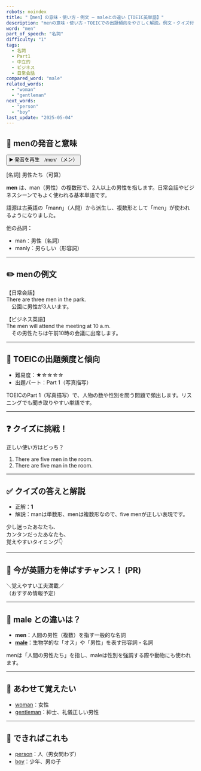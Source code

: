 ```yaml
---
robots: noindex
title: "【men】の意味・使い方・例文 ― maleとの違い【TOEIC英単語】"
description: "menの意味・使い方・TOEICでの出題傾向をやさしく解説。例文・クイズ付きでmaleとの違いもわかりやすく学べます。"
word: "men"
part_of_speech: "名詞"
difficulty: "1"
tags:
  - 名詞
  - Part1
  - 中立的
  - ビジネス
  - 日常会話
compared_word: "male"
related_words:
  - "woman"
  - "gentleman"
next_words:
  - "person"
  - "boy"
last_update: "2025-05-04"
---
```


## 🔰 menの発音と意味

<button class="play-audio" onclick="playTTS('men')">
  <span class="play-audio-main">
    ▶️ 発音を再生　/mɛn/
  </span>
  <span class="play-audio-sub">
    （メン）
  </span>
</button>

[名詞] 男性たち（可算）

**men** は、man（男性）の複数形で、2人以上の男性を指します。日常会話やビジネスシーンでもよく使われる基本単語です。

語源は古英語の「mann」（人間）から派生し、複数形として「men」が使われるようになりました。

他の品詞：  
- man：男性（名詞）
- manly：男らしい（形容詞）

---

## ✏️ menの例文

【日常会話】  
There are three men in the park.  
　公園に男性が3人います。

【ビジネス英語】  
The men will attend the meeting at 10 a.m.  
　その男性たちは午前10時の会議に出席します。

---

## 🎯 TOEICの出題頻度と傾向

- 難易度：★☆☆☆☆
- 出題パート：Part 1（写真描写）

TOEICのPart 1（写真描写）で、人物の数や性別を問う問題で頻出します。リスニングでも聞き取りやすい単語です。

---

## ❓ クイズに挑戦！

正しい使い方はどっち？

1. There are five men in the room.  
2. There are five man in the room.

---

## ✅ クイズの答えと解説

- 正解：**1**
- 解説：manは単数形、menは複数形なので、five menが正しい表現です。

少し迷ったあなたも、  
カンタンだったあなたも、  
覚えやすいタイミング👇️

---

## 🚀 今が英語力を伸ばすチャンス！ (PR)

<div class="info-center">
＼覚えやすい工夫満載／<br>  
（おすすめ情報予定）
</div>

---

## 🤔  male との違いは？

- **men**：人間の男性（複数）を指す一般的な名詞
- **[male](/word/male/)**：生物学的な「オス」や「男性」を表す形容詞・名詞

menは「人間の男性たち」を指し、maleは性別を強調する際や動物にも使われます。

---

## 🧩 あわせて覚えたい

- [woman](/word/woman/)：女性
- [gentleman](/word/gentleman/)：紳士、礼儀正しい男性

---

## 📖 できればこれも

- [person](/word/person/)：人（男女問わず）
- [boy](/word/boy/)：少年、男の子

<!-- cvid: aid31_bid29 -->
